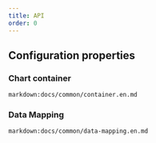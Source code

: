 ```yaml
---
title: API
order: 0
---
```


## Configuration properties

### Chart container

`markdown:docs/common/container.en.md`

### Data Mapping

`markdown:docs/common/data-mapping.en.md`
